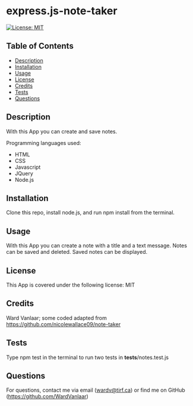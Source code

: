 # express.js-note-taker
[![License: MIT](https://img.shields.io/badge/License-MIT-yellow.svg)](https://opensource.org/licenses/MIT)
## Table of Contents
* [Description](#Description)
* [Installation](#Installation)
* [Usage](#Usage)
* [License](#License)
* [Credits](#Credits)
* [Tests](#Tests)
* [Questions](#Questions)


## Description
With this App you can create and save notes.

Programming languages used:
* HTML
* CSS
* Javascript
* JQuery
* Node.js


## Installation
Clone this repo, install node.js, and run npm install from the terminal.

## Usage
With this App you can create a note with a title and a text message. Notes can be saved and deleted. Saved notes can be displayed.

## License
This App is covered under the following license: MIT

## Credits
Ward Vanlaar; some coded adapted from https://github.com/nicolewallace09/note-taker

## Tests
Type npm test in the terminal to run two tests in __tests__/notes.test.js

## Questions
For questions, contact me via email (wardv@tirf.ca) or find me on GitHub (https://github.com/WardVanlaar)
  
